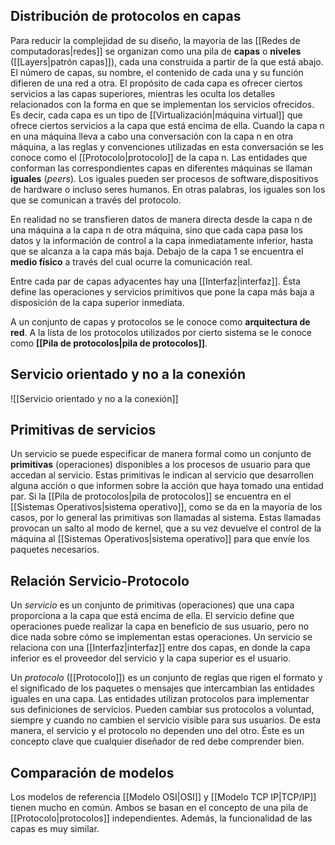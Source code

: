 ## Distribución de protocolos en capas
Para reducir la complejidad de su diseño, la mayoría de las [[Redes de computadoras|redes]] se organizan como una pila de **capas** o **niveles** ([[Layers|patrón capas]]), cada una construida a partir de la que está abajo. El número de capas, su nombre, el contenido de cada una y su función difieren de una red a otra. El propósito de cada capa es ofrecer ciertos servicios a las capas superiores, mientras les oculta los detalles relacionados con la forma en que se implementan los servicios ofrecidos. Es decir, cada capa es un tipo de [[Virtualización|máquina virtual]] que ofrece ciertos servicios a la capa que está encima de ella.
Cuando la capa n en una máquina lleva a cabo una conversación con la capa n en otra máquina, a las reglas y convenciones utilizadas en esta conversación se les conoce como el [[Protocolo|protocolo]] de la capa n. Las entidades que conforman las correspondientes capas en diferentes máquinas se llaman **iguales** (*peers*). Los iguales pueden ser procesos de software,dispositivos de hardware o incluso seres humanos. En otras palabras, los iguales son los que se comunican a través del protocolo.

En realidad no se transfieren datos de manera directa desde la capa n de una máquina a la capa n de otra máquina, sino que cada capa pasa los datos y la información de control a la capa inmediatamente inferior, hasta que se alcanza a la capa más baja. Debajo de la capa 1 se encuentra el **medio físico** a través del cual ocurre la comunicación real.

Entre cada par de capas adyacentes hay una [[Interfaz|interfaz]]. Ésta define las operaciones y servicios primitivos que pone la capa más baja a disposición de la capa superior inmediata.

A un conjunto de capas y protocolos se le conoce como **arquitectura de red**. A la lista de los protocolos utilizados por cierto sistema se le conoce como **[[Pila de protocolos|pila de protocolos]]**.

## Servicio orientado y no a la conexión
![[Servicio orientado y no a la conexión]]

## Primitivas de servicios
Un servicio se puede especificar de manera formal como un conjunto de **primitivas** (operaciones) disponibles a los procesos de usuario para que accedan al servicio. Estas primitivas le indican al servicio que desarrollen alguna acción o que informen sobre la acción que haya tomado una entidad par. Si la [[Pila de protocolos|pila de protocolos]] se encuentra en el [[Sistemas Operativos|sistema operativo]], como se da en la mayoría de los casos, por lo general las primitivas son llamadas al sistema. Estas llamadas provocan un salto al modo de kernel, que a su vez devuelve el control de la máquina al [[Sistemas Operativos|sistema operativo]] para que envíe los paquetes necesarios.

## Relación Servicio-Protocolo
Un *servicio* es un conjunto de primitivas (operaciones) que una capa proporciona a la capa que está encima de ella. El servicio define que operaciones puede realizar la capa en beneficio de sus usuario, pero no dice nada sobre cómo se implementan estas operaciones. Un servicio se relaciona con una [[Interfaz|interfaz]] entre dos capas, en donde la capa inferior es el proveedor del servicio y la capa superior es el usuario.

Un *protocolo* ([[Protocolo]]) es un conjunto de reglas que rigen el formato y el significado de los paquetes o mensajes que intercambian las entidades iguales en una capa. Las entidades utilizan protocolos para implementar sus definiciones de servicios. Pueden cambiar sus protocolos a voluntad, siempre y cuando no cambien el servicio visible para sus usuarios. De esta manera, el servicio y el protocolo no dependen uno del otro. Éste es un concepto clave que cualquier diseñador de red debe comprender bien.

## Comparación de modelos
Los modelos de referencia [[Modelo OSI|OSI]] y [[Modelo TCP IP|TCP/IP]] tienen mucho en común. Ambos se basan en el concepto de una pila de [[Protocolo|protocolos]] independientes. Además, la funcionalidad de las capas es muy similar.
